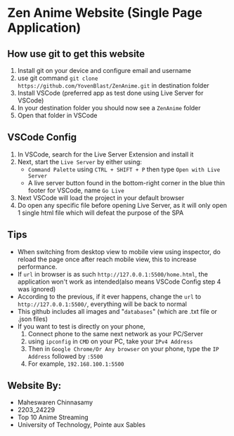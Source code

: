 # Zen Anime Website (Single Page Application)

## How use git to get this website
1. Install git on your device and configure email and username
2. use git command `git clone https://github.com/YovenBlast/ZenAnime.git` in destination folder
3. Install VSCode (preferred app as test done using Live Server for VSCode)
4. In your destination folder you should now see a `ZenAnime` folder
5. Open that folder in VSCode

## VSCode Config
1. In VSCode, search for the Live Server Extension and install it
2. Next, start the `Live Server` by either using:
	- `Command Palette` using `CTRL + SHIFT + P` then type `Open with Live Server`
	- A live server button found in the bottom-right corner in the blue thin footer for VSCode, name `Go Live`
3. Next VSCode will load the project in your default browser
4. Do open any specific file before opening Live Server, as it will only open 1 single html file which will defeat the purpose of the SPA

## Tips
- When switching from desktop view to mobile view using inspector, do reload the page once after reach mobile view, this to increase performance.
- If `url` in browser is as such `http://127.0.0.1:5500/home.html`, the application won't work as intended(also means VSCode Config step 4 was ignored)
- According to the previous, if it ever happens, change the `url` to `http://127.0.0.1:5500/`, everything will be back to normal
- This github includes all images and "`databases`" (which are .txt file or .json files)
- If you want to test is directly on your phone, 
	1. Connect phone to the same next network as your PC/Server
	2. using `ipconfig` in `CMD` on your PC, take your `IPv4 Address`
	3. Then in `Google Chrome/Or Any browser` on your phone, type the `IP Address` followed by `:5500`
	4. For example, `192.168.100.1:5500` 

## Website By:
- Maheswaren Chinnasamy
- 2203_24229
- Top 10 Anime Streaming
- University of Technology, Pointe aux Sables

